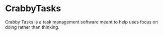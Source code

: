 # CrabbyTasks
Crabby Tasks is a task management software meant to help uses focus on doing rather than thinking.
